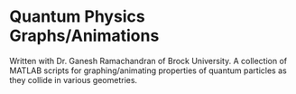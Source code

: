 # Quantum Physics Graphs/Animations
Written with Dr. Ganesh Ramachandran of Brock University. A collection of MATLAB scripts for graphing/animating properties of quantum particles as they collide in various geometries.
